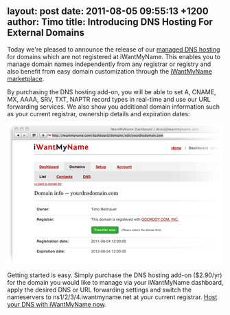 layout: post
date: 2011-08-05 09:55:13 +1200
author: Timo
title: Introducing DNS Hosting For External Domains
----

Today we're pleased to announce the release of our [managed DNS hosting](https://iwantmyname.com/dns) for domains which are not registered at iWantMyName. This enables you to manage domain names independently from any registrar or registry and also benefit from easy domain customization through the [iWantMyName marketplace](https://iwantmyname.com/services).

By purchasing the DNS hosting add-on, you will be able to set A, CNAME, MX, AAAA, SRV, TXT, NAPTR record types in real-time and use our URL forwarding services. We also show you additional domain information such as your current registrar, ownership details and expiration dates:

![DNS Hosting iWantMyName Example](/media/2011-08-05-external-dns-hosting-iwantmyname.png)

Getting started is easy. Simply purchase the DNS hosting add-on ($2.90/yr) for the domain you would like to manage via your iWantMyName dashboard, apply the desired DNS or URL forwarding settings and switch the nameservers to ns1/2/3/4.iwantmyname.net at your current registrar. [Host your DNS with iWantMyName now](https://iwantmyname.com/dns).
